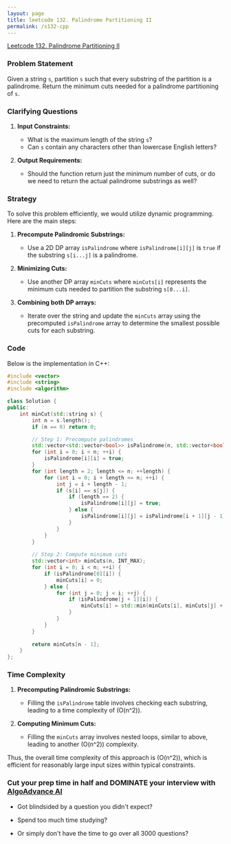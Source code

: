 ```yaml
---
layout: page
title: leetcode 132. Palindrome Partitioning II
permalink: /s132-cpp
---
```

[Leetcode 132. Palindrome Partitioning II](https://algoadvance.github.io/algoadvance/l132)
### Problem Statement
Given a string `s`, partition `s` such that every substring of the partition is a palindrome. Return the minimum cuts needed for a palindrome partitioning of `s`.

### Clarifying Questions
1. **Input Constraints:**
   - What is the maximum length of the string `s`? 
   - Can `s` contain any characters other than lowercase English letters?

2. **Output Requirements:**
   - Should the function return just the minimum number of cuts, or do we need to return the actual palindrome substrings as well?

### Strategy
To solve this problem efficiently, we would utilize dynamic programming. Here are the main steps:

1. **Precompute Palindromic Substrings:**
   - Use a 2D DP array `isPalindrome` where `isPalindrome[i][j]` is `true` if the substring `s[i...j]` is a palindrome.

2. **Minimizing Cuts:**
   - Use another DP array `minCuts` where `minCuts[i]` represents the minimum cuts needed to partition the substring `s[0...i]`.

3. **Combining both DP arrays:**
   - Iterate over the string and update the `minCuts` array using the precomputed `isPalindrome` array to determine the smallest possible cuts for each substring.

### Code
Below is the implementation in C++:

```cpp
#include <vector>
#include <string>
#include <algorithm>

class Solution {
public:
    int minCut(std::string s) {
        int n = s.length();
        if (n == 0) return 0;

        // Step 1: Precompute palindromes
        std::vector<std::vector<bool>> isPalindrome(n, std::vector<bool>(n, false));
        for (int i = 0; i < n; ++i) {
            isPalindrome[i][i] = true;
        }
        for (int length = 2; length <= n; ++length) {
            for (int i = 0; i + length <= n; ++i) {
                int j = i + length - 1;
                if (s[i] == s[j]) {
                    if (length == 2) {
                        isPalindrome[i][j] = true;
                    } else {
                        isPalindrome[i][j] = isPalindrome[i + 1][j - 1];
                    }
                }
            }
        }
        
        // Step 2: Compute minimum cuts
        std::vector<int> minCuts(n, INT_MAX);
        for (int i = 0; i < n; ++i) {
            if (isPalindrome[0][i]) {
                minCuts[i] = 0;
            } else {
                for (int j = 0; j < i; ++j) {
                    if (isPalindrome[j + 1][i]) {
                        minCuts[i] = std::min(minCuts[i], minCuts[j] + 1);
                    }
                }
            }
        }
        
        return minCuts[n - 1];
    }
};
```

### Time Complexity
1. **Precomputing Palindromic Substrings:**
   - Filling the `isPalindrome` table involves checking each substring, leading to a time complexity of \(O(n^2)\).

2. **Computing Minimum Cuts:**
   - Filling the `minCuts` array involves nested loops, similar to above, leading to another \(O(n^2)\) complexity.

Thus, the overall time complexity of this approach is \(O(n^2)\), which is efficient for reasonably large input sizes within typical constraints.


### Cut your prep time in half and DOMINATE your interview with [AlgoAdvance AI](https://algoAdvance.com)

- Got blindsided by a question you didn't expect?

- Spend too much time studying?

- Or simply don't have the time to go over all 3000 questions?


